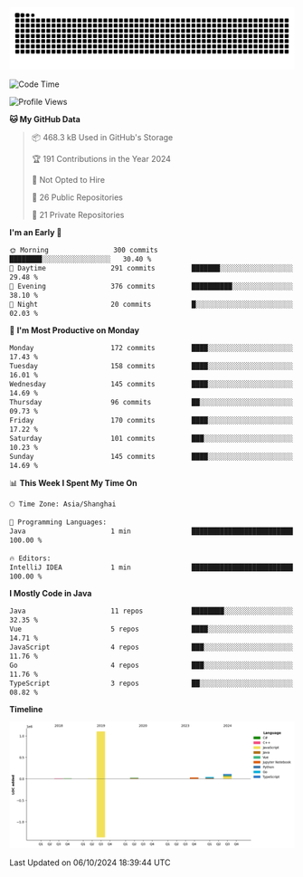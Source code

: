 <picture>
  <source media="(prefers-color-scheme: dark)" srcset="https://raw.githubusercontent.com/Zero-coder/Zero-coder/output/github-contribution-grid-snake-dark.svg">
  <source media="(prefers-color-scheme: light)" srcset="https://raw.githubusercontent.com/Zero-coder/Zero-coder/output/github-contribution-grid-snake.svg">
  <img alt="github contribution grid snake animation" src="https://raw.githubusercontent.com/Zero-coder/Zero-coder/output/github-contribution-grid-snake.svg">
</picture>

<!--START_SECTION:waka-->
![Code Time](http://img.shields.io/badge/Code%20Time-963%20hrs%2032%20mins-blue)

![Profile Views](http://img.shields.io/badge/Profile%20Views-47-blue)

**🐱 My GitHub Data** 

> 📦 468.3 kB Used in GitHub's Storage 
 > 
> 🏆 191 Contributions in the Year 2024
 > 
> 🚫 Not Opted to Hire
 > 
> 📜 26 Public Repositories 
 > 
> 🔑 21 Private Repositories 
 > 
**I'm an Early 🐤** 

```text
🌞 Morning                300 commits         ████████░░░░░░░░░░░░░░░░░   30.40 % 
🌆 Daytime                291 commits         ███████░░░░░░░░░░░░░░░░░░   29.48 % 
🌃 Evening                376 commits         ██████████░░░░░░░░░░░░░░░   38.10 % 
🌙 Night                  20 commits          █░░░░░░░░░░░░░░░░░░░░░░░░   02.03 % 
```
📅 **I'm Most Productive on Monday** 

```text
Monday                   172 commits         ████░░░░░░░░░░░░░░░░░░░░░   17.43 % 
Tuesday                  158 commits         ████░░░░░░░░░░░░░░░░░░░░░   16.01 % 
Wednesday                145 commits         ████░░░░░░░░░░░░░░░░░░░░░   14.69 % 
Thursday                 96 commits          ██░░░░░░░░░░░░░░░░░░░░░░░   09.73 % 
Friday                   170 commits         ████░░░░░░░░░░░░░░░░░░░░░   17.22 % 
Saturday                 101 commits         ███░░░░░░░░░░░░░░░░░░░░░░   10.23 % 
Sunday                   145 commits         ████░░░░░░░░░░░░░░░░░░░░░   14.69 % 
```


📊 **This Week I Spent My Time On** 

```text
🕑︎ Time Zone: Asia/Shanghai

💬 Programming Languages: 
Java                     1 min               █████████████████████████   100.00 % 

🔥 Editors: 
IntelliJ IDEA            1 min               █████████████████████████   100.00 % 
```

**I Mostly Code in Java** 

```text
Java                     11 repos            ████████░░░░░░░░░░░░░░░░░   32.35 % 
Vue                      5 repos             ████░░░░░░░░░░░░░░░░░░░░░   14.71 % 
JavaScript               4 repos             ███░░░░░░░░░░░░░░░░░░░░░░   11.76 % 
Go                       4 repos             ███░░░░░░░░░░░░░░░░░░░░░░   11.76 % 
TypeScript               3 repos             ██░░░░░░░░░░░░░░░░░░░░░░░   08.82 % 
```



**Timeline**

![Lines of Code chart](https://raw.githubusercontent.com/StarDust0814/StarDust0814/main/assets/bar_graph.png)


 Last Updated on 06/10/2024 18:39:44 UTC
<!--END_SECTION:waka-->

